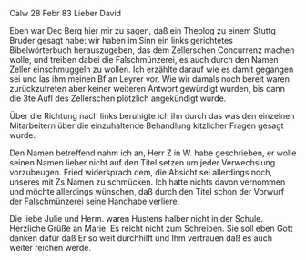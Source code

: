  Calw 28 Febr 83
Lieber David

Eben war Dec Berg hier mir zu sagen, daß ein Theolog zu einem Stuttg Bruder gesagt habe: wir haben im Sinn ein links gerichtetes Bibelwörterbuch herauszugeben, das dem Zellerschen Concurrenz machen wolle, und treiben dabei die Falschmünzerei, es auch durch den Namen Zeller einschmuggeln zu wollen. Ich erzählte darauf wie es damit gegangen sei und las ihm meinen Bf an Leyrer vor. Wie wir damals noch bereit waren zurückzutreten aber keiner weiteren Antwort gewürdigt wurden, bis dann die 3te Aufl des Zellerschen plötzlich angekündigt wurde.

Über die Richtung nach links beruhigte ich ihn durch das was den einzelnen Mitarbeitern über die einzuhaltende Behandlung kitzlicher Fragen gesagt wurde.

Den Namen betreffend nahm ich an, Herr Z in W. habe geschrieben, er wolle seinen Namen lieber nicht auf den Titel setzen um jeder Verwechslung vorzubeugen. Fried widersprach dem, die Absicht sei allerdings noch, unseres mit Zs Namen zu schmücken. Ich hatte nichts davon vernommen und möchte allerdings wünschen, daß durch den Titel schon der Vorwurf der Falschmünzerei seine Handhabe verliere.

Die liebe Julie und Herm. waren Hustens halber nicht in der Schule. 
Herzliche Grüße an Marie. Es reicht nicht zum Schreiben. Sie soll eben Gott danken dafür daß Er so weit durchhilft und Ihm vertrauen daß es auch weiter reichen werde.
